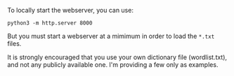To locally start the webserver, you can use:

```
python3 -m http.server 8000
```

But you must start a webserver at a mimimum in order to load the `*.txt` files.

It is strongly encouraged that you use your own dictionary file (wordlist.txt), and not any publicly available one.  I'm providing a few only as examples.
